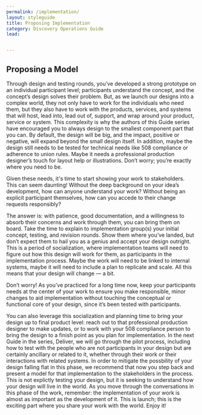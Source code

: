 ```yaml
---
permalink: /implementation/
layout: styleguide
title: Proposing Implementation
category: Discovery Operations Guide
lead:


---
```

## Proposing a Model

Through design and testing rounds, you’ve developed a strong prototype on an individual participant level; participants understand the concept, and the concept’s design solves their problem. But, as we launch our designs into a complex world, they not only have to work for the individuals who need them, but they also have to work with the products, services, and systems that will host, lead into, lead out of, support, and wrap around your product, service or system. This complexity is why the authors of this Guide series have encouraged you to always design to the smallest component part that you can. By default, the design will be big, and the impact, positive or negative, will expand beyond the small design itself. In addition, maybe the design still needs to be tested for technical needs like 508 compliance or adherence to union rules. Maybe it needs a professional production designer’s touch for layout help or illustrations. Don’t worry; you’re exactly where you need to be.

Given these needs, it's time to start showing your work to stakeholders. This can seem daunting! Without the deep background on your idea’s development, how can anyone understand your work? Without being an explicit participant themselves, how can you accede to their change requests responsibly?

The answer is: with patience, good documentation, and a willingness to absorb their concerns and work through them, you can bring them on board. Take the time to explain to implementation group(s) your initial concept, testing, and revision rounds. Show them where you’ve landed, but don’t expect them to hail you as a genius and accept your design outright. This is a period of socialization, where implementation teams will need to figure out how this design will work for them, as participants in the implementation process. Maybe the work will need to be linked to internal systems, maybe it will need to include a plan to replicate and scale. All this means that your design will change — a bit.

Don’t worry! As you’ve practiced for a long time now, keep your participants needs at the center of your work to ensure you make responsible, minor changes to aid implementation without touching the conceptual or functional core of your design, since it’s been tested with participants.

You can also leverage this socialization and planning time to bring your design up to final product level: reach out to that professional production designer to make updates, or to work with your 508 compliance person to bring the design to a finish point as you plan for implementation. In the next Guide in the series, Deliver, we will go through the pilot process, including how to test with the people who are not participants in your design but are certainly ancillary or related to it, whether through their work or their interactions with related systems. In order to mitigate the possbility of your design falling flat in this phase, we recommend that now you step back and present a model for that implementation to the stakeholders in the process. This is not explictly testing your design, but it is seeking to understand how your design will live in the world. As you move through the conversations in this phase of the work, remember: the implementation of your work is almost as important as the development of it. This is launch; this is the exciting part where you share your work with the world. Enjoy it!
